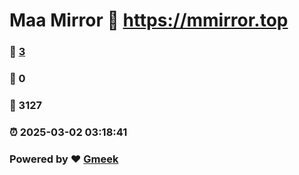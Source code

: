 # Maa Mirror :link: https://mmirror.top 
### :page_facing_up: [3](https://mmirror.top/tag.html) 
### :speech_balloon: 0 
### :hibiscus: 3127 
### :alarm_clock: 2025-03-02 03:18:41 
### Powered by :heart: [Gmeek](https://github.com/Meekdai/Gmeek)
